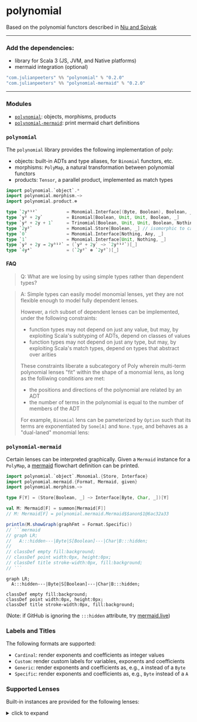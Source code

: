 # polynomial

Based on the polynomial functors described in [Niu and Spivak](https://topos.site/poly-book.pdf)

---

### Add the dependencies:
 - library for Scala 3 (JS, JVM, and Native platforms)
 - mermaid integration (optional)
 
```scala
"com.julianpeeters" %% "polynomial" % "0.2.0" 
"com.julianpeeters" %% "polynomial-mermaid" % "0.2.0"
```

---

### Modules
 - [`polynomial`](#polynomial-1): objects, morphisms, products
 - [`polynomial-mermaid`](#polynomial-mermaid): print mermaid chart definitions

### `polynomial`

The `polynomial` library provides the following implementation of poly:
 - objects: built-in ADTs and type aliases, for `Binomial` functors, etc.
 - morphisms: `PolyMap`, a natural transformation between polynomial functors
 - products: `Tensor`, a parallel product, implemented as match types

```scala
import polynomial.`object`.*
import polynomial.morphism.~>
import polynomial.product.⊗

type `2y⁵¹²`           = Monomial.Interface[(Byte, Boolean), Boolean, _]
type `y² + 2y`         = Binomial[Boolean, Unit, Unit, Boolean, _]
type `y² + 2y + 1`     = Trinomial[Boolean, Unit, Unit, Boolean, Nothing, Unit, _]
type `2y²`             = Monomial.Store[Boolean, _] // isomorphic to cats.data.Store
type `0`               = Monomial.Interface[Nothing, Any, _]
type `1`               = Monomial.Interface[Unit, Nothing, _]
type `y² + 2y → 2y⁵¹²` = (`y² + 2y` ~> `2y⁵¹²`)[_]
type `4y⁴`             = (`2y²` ⊗ `2y²`)[_]
```

#### FAQ

>Q: What are we losing by using simple types rather than dependent types?

>A: Simple types can easily model monomial lenses, yet they are not flexible
>enough to model fully dependent lenses.
>
>However, a rich subset of dependent lenses can be implemented, under the
>following constraints:
> - function types may not depend on just any value, but may, by exploiting Scala's subtyping of ADTs, depend on classes of values
> - function types may not depend on just any type, but may, by exploiting Scala's match types, depend on types that abstract over arities
>
>These constraints liberate a subcategory of Poly wherein multi-term
>polynomial lenses "fit" within the shape of a monomial lens, as long as the
>folliwing conditions are met:
> - the positions and directions of the polynomial are related by an ADT
> - the number of terms in the polynomial is equal to the number of members of the ADT
>
>For example, `Binomial` lens can be pameterized by `Option` such that its
>terms are exponentiated by `Some[A]` and `None.type`, and behaves as a
>"dual-laned" monomial lens:
>


### `polynomial-mermaid`

Certain lenses can be interpreted graphically. Given a `Mermaid` instance for a
`PolyMap`, a [mermaid](https://mermaid.js.org/intro/) flowchart definition can be printed.

```scala
import polynomial.`object`.Monomial.{Store, Interface}
import polynomial.mermaid.{Format, Mermaid, given}
import polynomial.morphism.~>

type F[Y] = (Store[Boolean, _] ~> Interface[Byte, Char, _])[Y]

val M: Mermaid[F] = summon[Mermaid[F]]
// M: Mermaid[F] = polynomial.mermaid.Mermaid$$anon$1@6ac32a33

println(M.showGraph(graphFmt = Format.Specific))
// ```mermaid
// graph LR;
//   A:::hidden---|Byte|S[Boolean]---|Char|B:::hidden;
// 
// classDef empty fill:background;
// classDef point width:0px, height:0px;
// classDef title stroke-width:0px, fill:background;
// ```
```

```mermaid
graph LR;
  A:::hidden---|Byte|S[Boolean]---|Char|B:::hidden;

classDef empty fill:background;
classDef point width:0px, height:0px;
classDef title stroke-width:0px, fill:background;
```
(Note: if GitHub is ignoring the `:::hidden` attribute, try [mermaid.live](https://mermaid.live/))

### Labels and Titles

The following formats are supported:
 - `Cardinal`: render exponents and coefficients as integer values
 - `Custom`: render custom labels for variables, exponents and coefficients
 - `Generic`: render exponents and coefficients as, e.g., `A` instead of a `Byte`
 - `Specific`: render exponents and coefficients as, e.g., `Byte` instead of a `A`

### Supported Lenses

Built-in instances are provided for the following lenses:

<details><summary>click to expand</summary>

##### Example: monomial state lens `Store[S, _] ~> Interface[A, B, _]`
```mermaid
graph LR;
  A:::hidden---|Byte|S[Boolean]---|Char|B:::hidden;

classDef empty fill:background;
classDef point width:0px, height:0px;
classDef title stroke-width:0px, fill:background;
```

##### Example: monomial lens `Interface[A1, B1, _] ~> Interface[A2, B2, _]`
```mermaid
graph LR;
  A:::hidden---|Byte|A2[ ]:::point
subgraph s[ ]
  A2:::point---MermaidPMono
  MermaidPMono[Byte𝑦^Byte]:::empty
  MermaidPMono---B2
end
B2[ ]:::point---|Char|B:::hidden;

classDef empty fill:background;
classDef point width:0px, height:0px;
classDef title stroke-width:0px, fill:background;
```

##### Example: binomial state lens `Store[S, _] ~> Interface[A1, B1, A2, B2, _]`





</details>